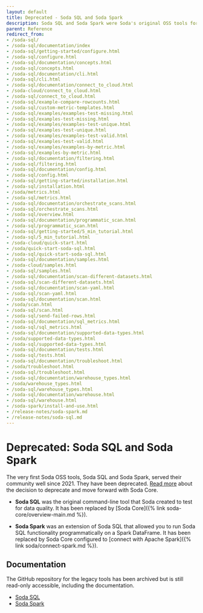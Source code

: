 ```yaml
---
layout: default
title: Deprecated - Soda SQL and Soda Spark
description: Soda SQL and Soda Spark were Soda's original OSS tools for monitoring data quality which have been replaced by Soda Core.
parent: Reference
redirect_from: 
- /soda-sql/
- /soda-sql/documentation/index
- /soda-sql/getting-started/configure.html
- /soda-sql/configure.html
- /soda-sql/documentation/concepts.html
- /soda-sql/concepts.html
- /soda-sql/documentation/cli.html
- /soda-sql/cli.html
- /soda-sql/documentation/connect_to_cloud.html
- /soda-cloud/connect_to_cloud.html
- /soda-sql/connect_to_cloud.html
- /soda-sql/example-compare-rowcounts.html
- /soda-sql/custom-metric-templates.html
- /soda-sql/examples/examples-test-missing.html
- /soda-sql/examples-test-missing.html
- /soda-sql/examples/examples-test-unique.html
- /soda-sql/examples-test-unique.html
- /soda-sql/examples/examples-test-valid.html
- /soda-sql/examples-test-valid.html
- /soda-sql/examples/examples-by-metric.html
- /soda-sql/examples-by-metric.html
- /soda-sql/documentation/filtering.html
- /soda-sql/filtering.html
- /soda-sql/documentation/config.html
- /soda-sql/config.html
- /soda-sql/getting-started/installation.html
- /soda-sql/installation.html
- /soda/metrics.html
- /soda-sql/metrics.html
- /soda-sql/documentation/orchestrate_scans.html
- /soda-sql/orchestrate_scans.html
- /soda-sql/overview.html
- /soda-sql/documentation/programmatic_scan.html
- /soda-sql/programmatic_scan.html
- /soda-sql/getting-started/5_min_tutorial.html
- /soda-sql/5_min_tutorial.html
- /soda-cloud/quick-start.html
- /soda/quick-start-soda-sql.html
- /soda-sql/quick-start-soda-sql.html
- /soda-sql/documentation/samples.html
- /soda-cloud/samples.html
- /soda-sql/samples.html
- /soda-sql/documentation/scan-different-datasets.html
- /soda-sql/scan-different-datasets.html
- /soda-sql/documentation/scan-yaml.html
- /soda-sql/scan-yaml.html
- /soda-sql/documentation/scan.html
- /soda/scan.html
- /soda-sql/scan.html
- /soda-sql/send-failed-rows.html
- /soda-sql/documentation/sql_metrics.html
- /soda-sql/sql_metrics.html
- /soda-sql/documentation/supported-data-types.html
- /soda/supported-data-types.html
- /soda-sql/supported-data-types.html
- /soda-sql/documentation/tests.html
- /soda-sql/tests.html
- /soda-sql/documentation/troubleshoot.html
- /soda/troubleshoot.html
- /soda-sql/troubleshoot.html
- /soda-sql/documentation/warehouse_types.html
- /soda/warehouse_types.html
- /soda-sql/warehouse_types.html
- /soda-sql/documentation/warehouse.html
- /soda-sql/warehouse.html
- /soda-spark/install-and-use.html
- /release-notes/soda-spark.md
- /release-notes/soda-sql.md
---
```


# Deprecated: Soda SQL and Soda Spark

The very first Soda OSS tools, Soda SQL and Soda Spark, served their community well since 2021. They have been deprecated. <a href="https://www.soda.io/resources/introducing-soda-core-the-new-way-for-data-reliability" target="_blank">Read more</a> about the decision to deprecate and move forward with Soda Core.

* **Soda SQL** was the original command-line tool that Soda created to test for data quality. It has been replaced by [Soda Core]({% link soda-core/overview-main.md %}).

* **Soda Spark** was an extension of Soda SQL that allowed you to run Soda SQL functionality programmatically on a Spark DataFrame. It has been replaced by Soda Core configured to [connect with Apache Spark]({% link soda/connect-spark.md %}). 

## Documentation

The GitHub repository for the legacy tools has been archived but is still read-only accessible, including the documentation.
* <a href="https://github.com/sodadata/soda-sql/tree/main/docs" target="_blank">Soda SQL</a>
* <a href="https://github.com/sodadata/soda-sql/tree/main/docs" target="_blank">Soda Spark</a>